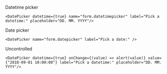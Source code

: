 Datetime picker

    <DatePicker datetime={true} name="form.datetimepicker" label="Pick a datetime:" placeholder="DD. MM. YYYY"/>

Date picker

    <DatePicker name="form.datepicker" label="Pick a date:" />


Uncontrolled

    <DatePicker datetime={true} onChange={(value) => alert(value)} value={"2018-09-01 10:00:00"} label="Pick a datetime:" placeholder="DD. MM. YYYY"/>
